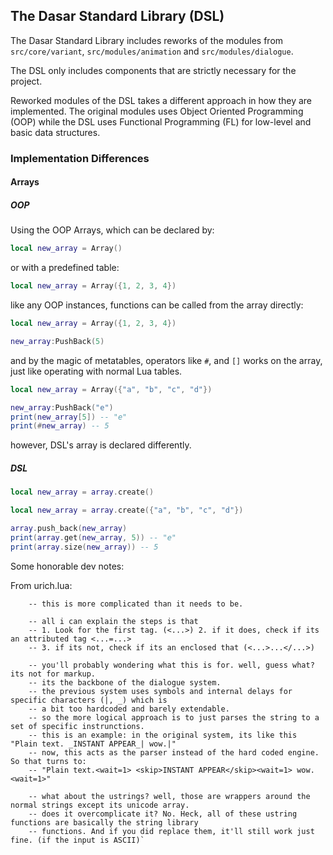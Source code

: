 ## The Dasar Standard Library (DSL)

The Dasar Standard Library includes reworks of the modules from `src/core/variant`, `src/modules/animation` and `src/modules/dialogue`.

The DSL only includes components that are strictly necessary for the project.

Reworked modules of the DSL takes a different approach in how they are implemented. The original modules uses Object Oriented Programming (OOP) while the DSL uses Functional Programming (FL) for low-level and basic data structures.


### Implementation Differences

#### Arrays

##### OOP

Using the OOP Arrays, which can be declared by:

```lua
local new_array = Array()
```

or with a predefined table:

```lua
local new_array = Array({1, 2, 3, 4})
```

like any OOP instances, functions can be called from the array directly:

```lua
local new_array = Array({1, 2, 3, 4})

new_array:PushBack(5)
```

and by the magic of metatables, operators like `#`, and `[]` works on the array, just like operating with normal Lua tables.

```lua
local new_array = Array({"a", "b", "c", "d"})

new_array:PushBack("e")
print(new_array[5]) -- "e"
print(#new_array) -- 5
```

however, DSL's array is declared differently.

##### DSL

```lua
local new_array = array.create()
```

```lua
local new_array = array.create({"a", "b", "c", "d"})

array.push_back(new_array)
print(array.get(new_array, 5)) -- "e"
print(array.size(new_array)) -- 5
```


Some honorable dev notes:

From urich.lua:
```
	-- this is more complicated than it needs to be.

	-- all i can explain the steps is that
	-- 1. Look for the first tag. (<...>) 2. if it does, check if its an attributed tag <...=...>
	-- 3. if its not, check if its an enclosed that (<...>...</...>)

	-- you'll probably wondering what this is for. well, guess what? its not for markup.
	-- its the backbone of the dialogue system.
	-- the previous system uses symbols and internal delays for specific characters (|, _) which is
	-- a bit too hardcoded and barely extendable.
	-- so the more logical approach is to just parses the string to a set of specific instrunctions.
	-- this is an example: in the original system, its like this "Plain text. _INSTANT APPEAR_| wow.|"
	-- now, this acts as the parser instead of the hard coded engine. So that turns to:
	-- "Plain text.<wait=1> <skip>INSTANT APPEAR</skip><wait=1> wow.<wait=1>"

	-- what about the ustrings? well, those are wrappers around the normal strings except its unicode array.
	-- does it overcomplicate it? No. Heck, all of these ustring functions are basically the string library
	-- functions. And if you did replace them, it'll still work just fine. (if the input is ASCII)`
```